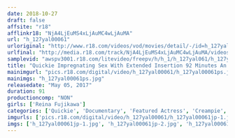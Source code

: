 ```yaml
---
date: 2018-10-27
draft: false
affsite: "r18"
afflinkr18: "NjA4LjEuMS4xLjAuMC4wLjAuMA"
url: "h_127yal00061"
urloriginal: "http://www.r18.com/videos/vod/movies/detail/-/id=h_127yal00061"
urlfinal: "http://media.r18.com/track/NjA4LjEuMS4xLjAuMC4wLjAuMA/videos/vod/movies/detail/-/id=h_127yal00061"
samplevid: "awspv3001.r18.com/litevideo/freepv/h/h_1/h_127yal061/h_127yal061_dmb_w.mp4"
title: "Quickie Impregnating Sex With Extended Insertion 92 Minutes An 18 Cum Shot Battle Reina Fujikawa"
mainimgurl: "pics.r18.com/digital/video/h_127yal00061/h_127yal00061ps.jpg"
mainimgs: "h_127yal00061ps.jpg"
releasedate: "May 05, 2017"
duration: 91
productioncomp: "NON"
girls: ['Reina Fujikawa']
categories: ['Quickie', 'Documentary', 'Featured Actress', 'Creampie', 'Vibrator', 'Threesome / Foursome', 'Hi-Def']
imgurls: ['pics.r18.com/digital/video/h_127yal00061/h_127yal00061jp-1.jpg', 'pics.r18.com/digital/video/h_127yal00061/h_127yal00061jp-2.jpg', 'pics.r18.com/digital/video/h_127yal00061/h_127yal00061jp-3.jpg', 'pics.r18.com/digital/video/h_127yal00061/h_127yal00061jp-4.jpg', 'pics.r18.com/digital/video/h_127yal00061/h_127yal00061jp-5.jpg', 'pics.r18.com/digital/video/h_127yal00061/h_127yal00061jp-6.jpg', 'pics.r18.com/digital/video/h_127yal00061/h_127yal00061jp-7.jpg', 'pics.r18.com/digital/video/h_127yal00061/h_127yal00061jp-8.jpg', 'pics.r18.com/digital/video/h_127yal00061/h_127yal00061jp-9.jpg', 'pics.r18.com/digital/video/h_127yal00061/h_127yal00061jp-10.jpg', 'pics.r18.com/digital/video/h_127yal00061/h_127yal00061jp-11.jpg', 'pics.r18.com/digital/video/h_127yal00061/h_127yal00061jp-12.jpg', 'pics.r18.com/digital/video/h_127yal00061/h_127yal00061jp-13.jpg', 'pics.r18.com/digital/video/h_127yal00061/h_127yal00061jp-14.jpg', 'pics.r18.com/digital/video/h_127yal00061/h_127yal00061jp-15.jpg', 'pics.r18.com/digital/video/h_127yal00061/h_127yal00061jp-16.jpg', 'pics.r18.com/digital/video/h_127yal00061/h_127yal00061jp-17.jpg', 'pics.r18.com/digital/video/h_127yal00061/h_127yal00061jp-18.jpg', 'pics.r18.com/digital/video/h_127yal00061/h_127yal00061jp-19.jpg', 'pics.r18.com/digital/video/h_127yal00061/h_127yal00061jp-20.jpg']
imgs: ['h_127yal00061jp-1.jpg', 'h_127yal00061jp-2.jpg', 'h_127yal00061jp-3.jpg', 'h_127yal00061jp-4.jpg', 'h_127yal00061jp-5.jpg', 'h_127yal00061jp-6.jpg', 'h_127yal00061jp-7.jpg', 'h_127yal00061jp-8.jpg', 'h_127yal00061jp-9.jpg', 'h_127yal00061jp-10.jpg', 'h_127yal00061jp-11.jpg', 'h_127yal00061jp-12.jpg', 'h_127yal00061jp-13.jpg', 'h_127yal00061jp-14.jpg', 'h_127yal00061jp-15.jpg', 'h_127yal00061jp-16.jpg', 'h_127yal00061jp-17.jpg', 'h_127yal00061jp-18.jpg', 'h_127yal00061jp-19.jpg', 'h_127yal00061jp-20.jpg']
---
```

